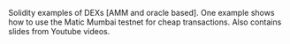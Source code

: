Solidity examples of DEXs [AMM and oracle based].
One example shows how to use the Matic Mumbai testnet for cheap transactions. 
Also contains slides from Youtube videos. 
